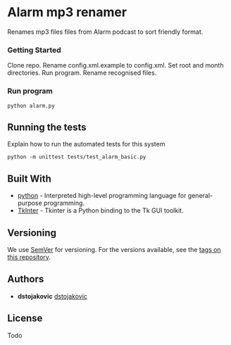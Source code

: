 # Alarm mp3 renamer
Renames mp3 files files from Alarm podcast to sort friendly format.

### Getting Started
Clone repo. Rename config.xml.example to config.xml. Set root and month directories.
Run program. Rename recognised files.

### Run program

```
python alarm.py
```

## Running the tests

Explain how to run the automated tests for this system

```
python -m unittest tests/test_alarm_basic.py
```

## Built With

* [python](https://www.python.org/) - Interpreted high-level programming language for general-purpose programming.
* [TkInter](https://wiki.python.org/moin/TkInter) - Tkinter is a Python binding to the Tk GUI toolkit.

## Versioning

We use [SemVer](http://semver.org/) for versioning. For the versions available, see the [tags on this repository](https://github.com/your/project/tags). 

## Authors

* **dstojakovic** [dstojakovic](https://github.com/dstojakovic)

## License

Todo
